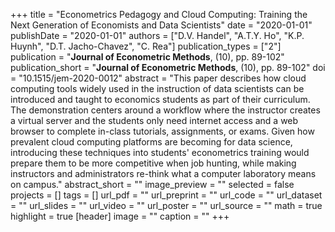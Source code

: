 +++
title = "Econometrics Pedagogy and Cloud Computing: Training the Next Generation of Economists and Data Scientists"
date = "2020-01-01"
publishDate = "2020-01-01"
authors = ["D.V. Handel", "A.T.Y. Ho", "K.P. Huynh", "D.T. Jacho-Chavez", "C. Rea"]
publication_types = ["2"]
publication = "**Journal of Econometric Methods**, (10), pp. 89-102"
publication_short = "**Journal of Econometric Methods**, (10), pp. 89-102"
doi = "10.1515/jem-2020-0012"
abstract = "This paper describes how cloud computing tools widely used in the instruction of data scientists can be introduced and taught to economics students as part of their curriculum. The demonstration centers around a workflow where the instructor creates a virtual server and the students only need internet access and a web browser to complete in-class tutorials, assignments, or exams. Given how prevalent cloud computing platforms are becoming for data science, introducing these techniques into students' econometrics training would prepare them to be more competitive when job hunting, while making instructors and administrators re-think what a computer laboratory means on campus."
abstract_short = ""
image_preview = ""
selected = false
projects = []
tags = []
url_pdf = ""
url_preprint = ""
url_code = ""
url_dataset = ""
url_slides = ""
url_video = ""
url_poster = ""
url_source = ""
math = true
highlight = true
[header]
image = ""
caption = ""
+++